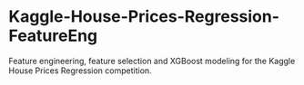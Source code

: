 # Kaggle-House-Prices-Regression-FeatureEng
Feature engineering, feature selection and XGBoost modeling for the Kaggle House Prices Regression competition.
